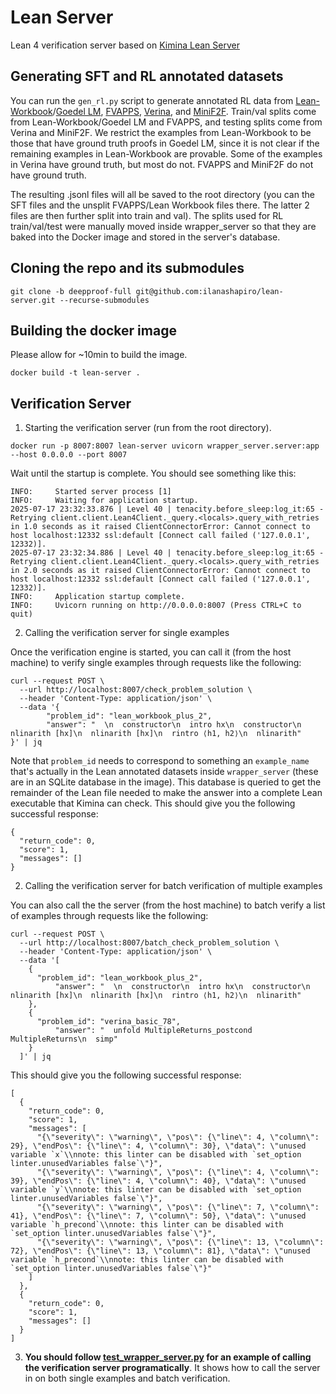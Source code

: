 # Lean Server
Lean 4 verification server based on [Kimina Lean Server](https://github.com/project-numina/kimina-lean-server)

## Generating SFT and RL annotated datasets
You can run the `gen_rl.py` script to generate annotated RL data from [Lean-Workbook](https://huggingface.co/datasets/internlm/Lean-Workbook)/[Goedel LM](https://huggingface.co/datasets/Goedel-LM/Lean-workbook-proofs), [FVAPPS](https://huggingface.co/datasets/quinn-dougherty/fvapps), [Verina](https://huggingface.co/datasets/sunblaze-ucb/verina), and [MiniF2F](https://huggingface.co/datasets/Tonic/MiniF2F). 
Train/val splits come from Lean-Workbook/Goedel LM and FVAPPS, and testing splits come from Verina and MiniF2F.
We restrict the examples from Lean-Workbook to be those that have ground truth proofs in Goedel LM, since it is not clear if the remaining examples in Lean-Workbook are provable.
Some of the examples in Verina have ground truth, but most do not. FVAPPS and MiniF2F do not have ground truth.

The resulting .jsonl files will all be saved to the root directory (you can the SFT files and the unsplit FVAPPS/Lean Workbook files there. The latter 2 files are then further split into train and val). The splits used for RL train/val/test were manually moved inside wrapper_server so that they are baked into the Docker image and stored in the server's database.

## Cloning the repo and its submodules
```
git clone -b deepproof-full git@github.com:ilanashapiro/lean-server.git --recurse-submodules
```

## Building the docker image
Please allow for ~10min to build the image.
```
docker build -t lean-server .
```

## Verification Server
1. Starting the verification server (run from the root directory).
```
docker run -p 8007:8007 lean-server uvicorn wrapper_server.server:app --host 0.0.0.0 --port 8007
```
Wait until the startup is complete. You should see something like this:
```
INFO:     Started server process [1]
INFO:     Waiting for application startup.
2025-07-17 23:32:33.876 | Level 40 | tenacity.before_sleep:log_it:65 - Retrying client.client.Lean4Client._query.<locals>.query_with_retries in 1.0 seconds as it raised ClientConnectorError: Cannot connect to host localhost:12332 ssl:default [Connect call failed ('127.0.0.1', 12332)].
2025-07-17 23:32:34.886 | Level 40 | tenacity.before_sleep:log_it:65 - Retrying client.client.Lean4Client._query.<locals>.query_with_retries in 2.0 seconds as it raised ClientConnectorError: Cannot connect to host localhost:12332 ssl:default [Connect call failed ('127.0.0.1', 12332)].
INFO:     Application startup complete.
INFO:     Uvicorn running on http://0.0.0.0:8007 (Press CTRL+C to quit)
```

2. Calling the verification server for single examples

Once the verification engine is started, you can call it (from the host machine) to verify single examples through requests like the following:
```
curl --request POST \
  --url http://localhost:8007/check_problem_solution \
  --header 'Content-Type: application/json' \
  --data '{
		"problem_id": "lean_workbook_plus_2",
		"answer": "  \n  constructor\n  intro hx\n  constructor\n  nlinarith [hx]\n  nlinarith [hx]\n  rintro ⟨h1, h2⟩\n  nlinarith"
}' | jq
```

Note that `problem_id` needs to correspond to something an `example_name` that's actually in the Lean annotated datasets inside `wrapper_server` (these are in an SQLite database in the image). This database is queried to get the remainder of the Lean file needed to make the answer into a complete Lean executable that Kimina can check.
This should give you the following successful response:
```
{
  "return_code": 0,
  "score": 1,
  "messages": []
}
```

2. Calling the verification server for batch verification of multiple examples

You can also call the the server (from the host machine) to batch verify a list of examples through requests like the following:
```
curl --request POST \
  --url http://localhost:8007/batch_check_problem_solution \
  --header 'Content-Type: application/json' \
  --data '[
    {
      "problem_id": "lean_workbook_plus_2",
		  "answer": "  \n  constructor\n  intro hx\n  constructor\n  nlinarith [hx]\n  nlinarith [hx]\n  rintro ⟨h1, h2⟩\n  nlinarith"
    },
    {
      "problem_id": "verina_basic_78",
		  "answer": "  unfold MultipleReturns_postcond MultipleReturns\n  simp"
    }
  ]' | jq
```

This should give you the following successful response:
```
[
  {
    "return_code": 0,
    "score": 1,
    "messages": [
      "{\"severity\": \"warning\", \"pos\": {\"line\": 4, \"column\": 29}, \"endPos\": {\"line\": 4, \"column\": 30}, \"data\": \"unused variable `x`\\nnote: this linter can be disabled with `set_option linter.unusedVariables false`\"}",
      "{\"severity\": \"warning\", \"pos\": {\"line\": 4, \"column\": 39}, \"endPos\": {\"line\": 4, \"column\": 40}, \"data\": \"unused variable `y`\\nnote: this linter can be disabled with `set_option linter.unusedVariables false`\"}",
      "{\"severity\": \"warning\", \"pos\": {\"line\": 7, \"column\": 41}, \"endPos\": {\"line\": 7, \"column\": 50}, \"data\": \"unused variable `h_precond`\\nnote: this linter can be disabled with `set_option linter.unusedVariables false`\"}",
      "{\"severity\": \"warning\", \"pos\": {\"line\": 13, \"column\": 72}, \"endPos\": {\"line\": 13, \"column\": 81}, \"data\": \"unused variable `h_precond`\\nnote: this linter can be disabled with `set_option linter.unusedVariables false`\"}"
    ]
  },
  {
    "return_code": 0,
    "score": 1,
    "messages": []
  }
]
```

3. **You should follow [test_wrapper_server.py](test_wrapper_server.py) for an example of calling the verification server programatically**. It shows how to call the server in on both single examples and batch verification.
